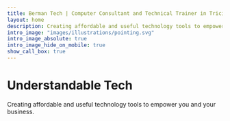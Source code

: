 ```yaml
---
title: Berman Tech | Computer Consultant and Technical Trainer in Tricities, WA
layout: home
description: Creating affordable and useful technology tools to empower you and your business.
intro_image: "images/illustrations/pointing.svg"
intro_image_absolute: true
intro_image_hide_on_mobile: true
show_call_box: true
---
```


# Understandable Tech

Creating affordable and useful technology tools to empower you and your business.